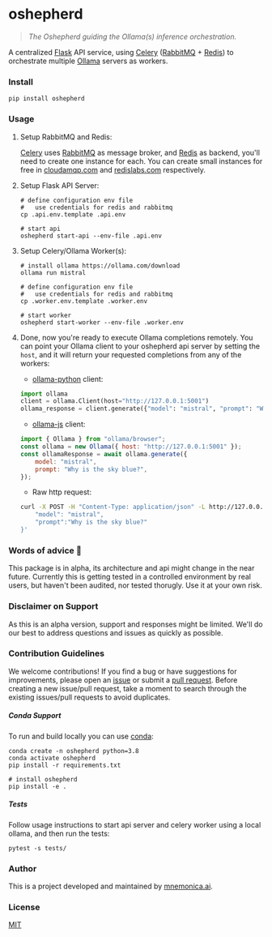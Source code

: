 # oshepherd

> _The Oshepherd guiding the Ollama(s) inference orchestration._

A centralized [Flask](https://flask.palletsprojects.com) API service, using [Celery](https://docs.celeryq.dev) ([RabbitMQ](https://www.rabbitmq.com) + [Redis](https://redis.com)) to orchestrate multiple [Ollama](https://ollama.com) servers as workers.

### Install

```
pip install oshepherd
```

### Usage

1. Setup RabbitMQ and Redis:

    [Celery](https://docs.celeryq.dev) uses [RabbitMQ](https://docs.celeryq.dev/en/stable/getting-started/backends-and-brokers/index.html#rabbitmq) as message broker, and [Redis](https://docs.celeryq.dev/en/stable/getting-started/backends-and-brokers/index.html#redis) as backend, you'll need to create one instance for each. You can create small instances for free in [cloudamqp.com](https://www.cloudamqp.com) and [redislabs.com](https://app.redislabs.com) respectively.

2. Setup Flask API Server:

    ```
    # define configuration env file
    #   use credentials for redis and rabbitmq
    cp .api.env.template .api.env

    # start api
    oshepherd start-api --env-file .api.env
    ```

3. Setup Celery/Ollama Worker(s):

    ```
    # install ollama https://ollama.com/download
    ollama run mistral

    # define configuration env file
    #   use credentials for redis and rabbitmq
    cp .worker.env.template .worker.env

    # start worker
    oshepherd start-worker --env-file .worker.env
    ```

4. Done, now you're ready to execute Ollama completions remotely. You can point your Ollama client to your oshepherd api server by setting the `host`, and it will return your requested completions from any of the workers:

    * [ollama-python](https://github.com/ollama/ollama-python) client:

    ```python
    import ollama
    client = ollama.Client(host="http://127.0.0.1:5001")
    ollama_response = client.generate({"model": "mistral", "prompt": "Why is the sky blue?"})
    ```

    * [ollama-js](https://github.com/ollama/ollama-js) client:

    ```javascript
    import { Ollama } from "ollama/browser";
    const ollama = new Ollama({ host: "http://127.0.0.1:5001" });
    const ollamaResponse = await ollama.generate({
        model: "mistral",
        prompt: "Why is the sky blue?",
    });
    ```

    * Raw http request:

    ```sh
    curl -X POST -H "Content-Type: application/json" -L http://127.0.0.1:5001/api/generate/ -d '{
        "model": "mistral",
        "prompt":"Why is the sky blue?"
    }'
    ```

### Words of advice 🚨

This package is in alpha, its architecture and api might change in the near future. Currently this is getting tested in a controlled environment by real users, but haven't been audited, nor tested thorugly. Use it at your own risk.

### Disclaimer on Support

As this is an alpha version, support and responses might be limited. We'll do our best to address questions and issues as quickly as possible.

### Contribution Guidelines

We welcome contributions! If you find a bug or have suggestions for improvements, please open an [issue](https://github.com/mnemonica-ai/oshepherd/issues) or submit a [pull request](https://github.com/mnemonica-ai/oshepherd/pulls). Before creating a new issue/pull request, take a moment to search through the existing issues/pull requests to avoid duplicates.

##### Conda Support

To run and build locally you can use [conda](https://conda.io/projects/conda/en/latest/user-guide/install/index.html):

```
conda create -n oshepherd python=3.8
conda activate oshepherd
pip install -r requirements.txt

# install oshepherd
pip install -e .
```

##### Tests

Follow usage instructions to start api server and celery worker using a local ollama, and then run the tests:

```
pytest -s tests/
```

### Author

This is a project developed and maintained by [mnemonica.ai](mnemonica.ai).

### License

[MIT](LICENSE)
